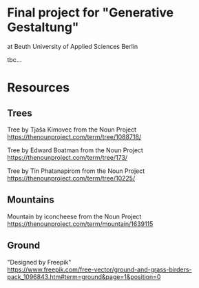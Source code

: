 # Final project for "Generative Gestaltung"
at Beuth University of Applied Sciences Berlin

tbc...

# Resources
## Trees
Tree by Tjaša Kimovec from the Noun Project  
https://thenounproject.com/term/tree/1088718/

Tree by Edward Boatman from the Noun Project  
https://thenounproject.com/term/tree/173/

Tree by Tin Phatanapirom from the Noun Project  
https://thenounproject.com/term/tree/10225/

## Mountains
Mountain by iconcheese from the Noun Project  
https://thenounproject.com/term/mountain/1639115

## Ground
"Designed by Freepik"  
https://www.freepik.com/free-vector/ground-and-grass-birders-pack_1096843.htm#term=ground&page=1&position=0
